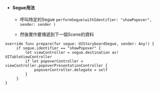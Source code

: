 * #### Segue用法

  * 呼叫特定的Segue
  `performSegue(withIdentifier: "showPopover", sender: sender )`

  * 然後實作要傳遞到下一個Scene的資料
```
override func prepare(for segue: UIStoryboardSegue, sender: Any!) {
     if segue.identifier == "showPopover" {
         let viewController = segue.destination as! UITableViewController
         if let popoverController = viewController.popoverPresentationController {
             popoverController.delegate = self
         }
     }
}
```
  
